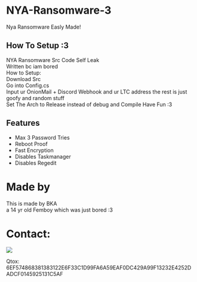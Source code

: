 # NYA-Ransomware-3
Nya Ransomware Easly Made!


## How To Setup :3

NYA Ransomware Src Code Self Leak<br />
Written bc iam bored<br />
How to Setup:<br />
Download Src<br />
Go into Config.cs<br />
Input ur OnionMail + Discord Webhook and ur LTC address the rest is just goofy and random stuff<br />
Set The Arch to Release instead of debug and Compile Have Fun :3<br />
## Features

- Max 3 Password Tries
- Reboot Proof
- Fast Encryption
- Disables Taskmanager
- Disables Regedit

# Made by

This is made by BKA <br /> a 14 yr old Femboy which was just bored :3

# Contact:

![](https://dcbadge.vercel.app/api/shield/1112876121449570425)

Qtox: <br />
6EF574868381383122E6F33C1D99FA6A59EAF0DC429A99F13232E4252DADCF0145925131C5AF
